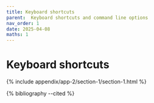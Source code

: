 ```yaml
---
title: Keyboard shortcuts
parent:  Keyboard shortcuts and command line options
nav_order: 1
date: 2025-04-08
maths: 1
---
```


# Keyboard shortcuts

{% include appendix/app-2/section-1/section-1.html %}

{% bibliography --cited %}
